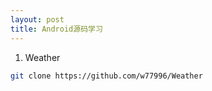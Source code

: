```yaml
---
layout: post
title: Android源码学习
---
```


1. Weather
```sh
git clone https://github.com/w77996/Weather
```
